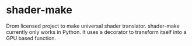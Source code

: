 
# shader-make

Drom licensed project to make universal shader translator. shader-make currently only works in Python. It uses a decorator to transform itself into a GPU based function.
